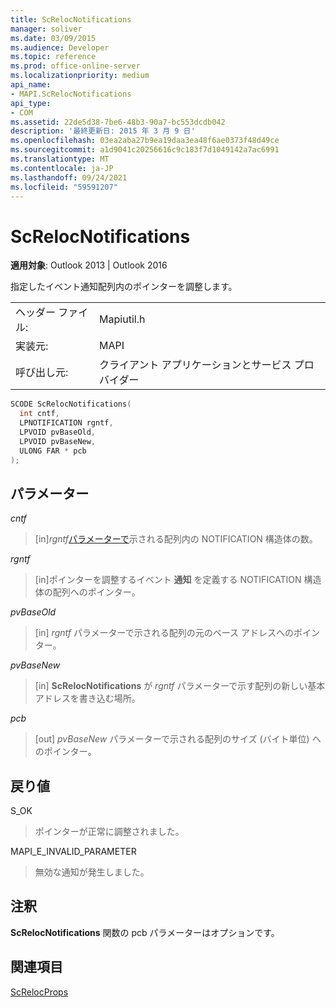 ```yaml
---
title: ScRelocNotifications
manager: soliver
ms.date: 03/09/2015
ms.audience: Developer
ms.topic: reference
ms.prod: office-online-server
ms.localizationpriority: medium
api_name:
- MAPI.ScRelocNotifications
api_type:
- COM
ms.assetid: 22de5d38-7be6-48b3-90a7-bc553dcdb042
description: '最終更新日: 2015 年 3 月 9 日'
ms.openlocfilehash: 03ea2aba27b9ea19daa3ea48f6ae0373f48d49ce
ms.sourcegitcommit: a1d9041c20256616c9c183f7d1049142a7ac6991
ms.translationtype: MT
ms.contentlocale: ja-JP
ms.lasthandoff: 09/24/2021
ms.locfileid: "59591207"
---
```

# <a name="screlocnotifications"></a>ScRelocNotifications

  
  
**適用対象**: Outlook 2013 | Outlook 2016 
  
指定したイベント通知配列内のポインターを調整します。 
  
|||
|:-----|:-----|
|ヘッダー ファイル:  <br/> |Mapiutil.h  <br/> |
|実装元:  <br/> |MAPI  <br/> |
|呼び出し元:  <br/> |クライアント アプリケーションとサービス プロバイダー  <br/> |
   
```cpp
SCODE ScRelocNotifications(
  int cntf,
  LPNOTIFICATION rgntf,
  LPVOID pvBaseOld,
  LPVOID pvBaseNew,
  ULONG FAR * pcb
);
```

## <a name="parameters"></a>パラメーター

 _cntf_
  
> [in]_rgntf_[パラメーターで](notification.md)示される配列内の NOTIFICATION 構造体の数。 
    
 _rgntf_
  
> [in]ポインターを調整するイベント **通知** を定義する NOTIFICATION 構造体の配列へのポインター。 
    
 _pvBaseOld_
  
> [in]  _rgntf_ パラメーターで示される配列の元のベース アドレスへのポインター。 
    
 _pvBaseNew_
  
> [in] **ScRelocNotifications** が  _rgntf_ パラメーターで示す配列の新しい基本アドレスを書き込む場所。 
    
 _pcb_
  
> [out]  _pvBaseNew_ パラメーターで示される配列のサイズ (バイト単位) へのポインター。 
    
## <a name="return-value"></a>戻り値

S_OK
  
> ポインターが正常に調整されました。
    
MAPI_E_INVALID_PARAMETER
  
> 無効な通知が発生しました。
    
## <a name="remarks"></a>注釈

**ScRelocNotifications** 関数の pcb パラメーターはオプションです。  
  
## <a name="see-also"></a>関連項目



[ScRelocProps](screlocprops.md)

